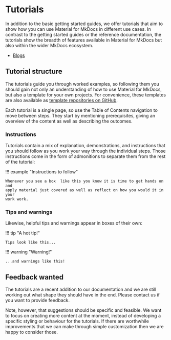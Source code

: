 # Tutorials

In addition to the basic getting started guides, we offer tutorials that aim to
show how you can use Material for MkDocs in different use cases. In contrast to
the getting started guides or the reference documentation, the tutorials show
the breadth of features available in Material for MkDocs but also within
the wider MkDocs ecosystem.

* [Blogs](tutorials/blogs.md)

## Tutorial structure

The tutorials guide you through worked examples, so following them you should
gain not only an understanding of how to use Material for MkDocs, but also
a template for your own projects. For convenience, these templates are also
available as [template repositories on GitHub].

<!-- TODO -->
[template repositories on GitHub]: templates.md

Each tutorial is a single page, so use the Table of Contents navigation to move
between steps. They start by mentioning prerequisites, giving an
overview of the content as well as describing the outcomes.

### Instructions

Tutorials contain a mix of explanation, demonstrations, and instructions that you
should follow as you work your way through the individual steps. Those instructions
come in the form of admonitions to separate them from the rest of the
tutorial:

!!! example "Instructions to follow"

    Whenever you see a box  like this you know it is time to get hands on and
    apply material just covered as well as reflect on how you would it in your
    work work.

### Tips and warnings

Likewise, helpful tips and warnings appear in boxes of their own:

!!! tip "A hot tip!"

    Tips look like this...

!!! warning "Warning!"

    ...and warnings like this!

## Feedback wanted

The tutorials are a recent addition to our documentation and we are still
working out what shape they should have in the end. Please contact us if you
want to provide feedback. <!--- TODO: how? -->

Note, however, that suggestions should be specific and feasible. We want to
focus on creating more content at the moment, instead of developing a specific
styling or behaviour for the tutorials. If there are worthwhile improvements
that we can make through simple customization then we are happy to consider those.
